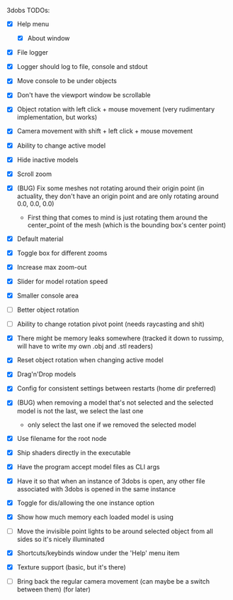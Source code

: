 3dobs TODOs:
 - [x] Help menu
     - [x] About window
 - [x] File logger
 - [x] Logger should log to file, console and stdout
 - [x] Move console to be under objects
 - [x] Don't have the viewport window be scrollable
 - [x] Object rotation with left click + mouse movement (very rudimentary implementation, but works)
 - [x] Camera movement with shift + left click + mouse movement
 - [x] Ability to change active model
 - [x] Hide inactive models
 - [x] Scroll zoom
 - [x] (BUG) Fix some meshes not rotating around their origin point (in actuality, they don't have an origin point and are only rotating around 0.0, 0.0, 0.0)
     - First thing that comes to mind is just rotating them around the center_point of the mesh (which is the bounding box's center point)
 - [x] Default material
 - [x] Toggle box for different zooms
 - [x] Increase max zoom-out
 - [x] Slider for model rotation speed
 - [x] Smaller console area
 - [ ] Better object rotation
 - [ ] Ability to change rotation pivot point (needs raycasting and shit)
 - [x] There might be memory leaks somewhere (tracked it down to russimp, will have to write my own .obj and .stl readers)
 - [x] Reset object rotation when changing active model
 - [x] Drag'n'Drop models
 - [x] Config for consistent settings between restarts (home dir preferred)
 - [x] (BUG) when removing a model that's not selected and the selected model is not the last, we select the last one
     - only select the last one if we removed the selected model
 - [x] Use filename for the root node
 - [x] Ship shaders directly in the executable
 - [x] Have the program accept model files as CLI args
 - [x] Have it so that when an instance of 3dobs is open, any other file associated with 3dobs is opened in the same instance
 - [x] Toggle for dis/allowing the one instance option
 - [x] Show how much memory each loaded model is using
 - [ ] Move the invisible point lights to be around selected object from all sides so it's nicely illuminated
 - [x] Shortcuts/keybinds window under the 'Help' menu item
 - [x] Texture support (basic, but it's there)

 - [ ] Bring back the regular camera movement (can maybe be a switch between them) (for later)
